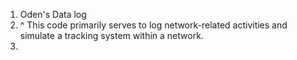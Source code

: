 1. Oden's Data log
2. ^ This code primarily serves to log network-related activities and simulate a tracking system within a network.
3. 
